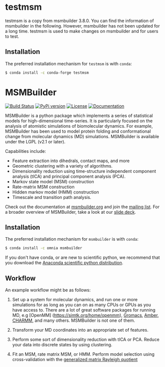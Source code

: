 testmsm 
==========
testmsm is a copy from msmbuilder 3.8.0. You can find the information of msmbuilder 
in the following. However, msmbuilder has not been updated for a long time.
testmsm is used to make changes on msmbuilder and for users to test.

Installation
------------

The preferred installation mechanism for `testmsm` is with `conda`:

```bash
$ conda install -c conda-forge testmsm
```

MSMBuilder
==========

[![Build Status](https://travis-ci.org/msmbuilder/msmbuilder.svg?branch=master)](https://travis-ci.org/msmbuilder/msmbuilder)
[![PyPi version](https://badge.fury.io/py/msmbuilder.svg)](https://pypi.python.org/pypi/msmbuilder/)
[![License](https://img.shields.io/badge/license-LGPLv2.1+-red.svg?style=flat)](https://pypi.python.org/pypi/msmbuilder/)
[![Documentation](https://img.shields.io/badge/docs-latest-blue.svg?style=flat)](http://msmbuilder.org)

MSMBuilder is a python package which implements a series of statistical
models for high-dimensional time-series. It is particularly focused on the
analysis of atomistic simulations of biomolecular dynamics. For example,
MSMBuilder has been used to model protein folding and conformational change
from molecular dynamics (MD) simulations. MSMBuilder is available under the
LGPL (v2.1 or later).

Capabilities include:

- Feature extraction into dihedrals, contact maps, and more
- Geometric clustering with a variety of algorithms.
- Dimensionality reduction using time-structure independent component
  analysis (tICA) and principal component analysis (PCA).
- Markov state model (MSM) construction
- Rate-matrix MSM construction
- Hidden markov model (HMM) construction
- Timescale and transition path analysis.

Check out the documentation at [msmbuilder.org](http://msmbuilder.org) and
join the [mailing list](https://mailman.stanford.edu/mailman/listinfo/msmbuilder-user).
For a broader overview of MSMBuilder, take a look at our [slide deck](http://rawgit.com/msmbuilder/talk/master/index.html).

Installation
------------

The preferred installation mechanism for `msmbuilder` is with `conda`:

```bash
$ conda install -c omnia msmbuilder
```

If you don't have conda, or are new to scientific python, we recommend that
you download the [Anaconda scientific python distribution](https://store.continuum.io/cshop/anaconda/).


Workflow
--------

An example workflow might be as follows:

1. Set up a system for molecular dynamics, and run one or more simulations
   for as long as you can on as many CPUs or GPUs as you have access to.
   There are a lot of great software packages for running MD, e.g [OpenMM]
   (https://simtk.org/home/openmm), [Gromacs](http://www.gromacs.org/),
   [Amber](http://ambermd.org/), [CHARMM](http://www.charmm.org/), and
   many others. MSMBuilder is not one of them.

2. Transform your MD coordinates into an appropriate set of features.

3. Perform some sort of dimensionality reduction with tICA or PCA.
   Reduce your data into discrete states by using clustering.

4. Fit an MSM, rate matrix MSM, or HMM. Perform model selection using
   cross-validation with the [generalized matrix Rayleigh quotient](http://arxiv.org/abs/1407.8083)
